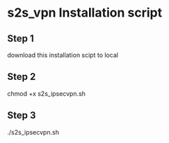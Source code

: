 # s2s_vpn Installation script

## Step 1

download this installation scipt to local

## Step 2

chmod +x  s2s_ipsecvpn.sh

## Step 3

./s2s_ipsecvpn.sh
